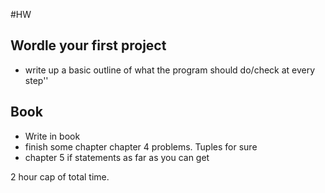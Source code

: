 #HW

## Wordle your first project
- write up a basic outline of what the program should do/check at every step''

## Book 
- Write in book
- finish some chapter chapter 4 problems. Tuples for sure
- chapter 5 if statements as far as you can get

2 hour cap of total time.
